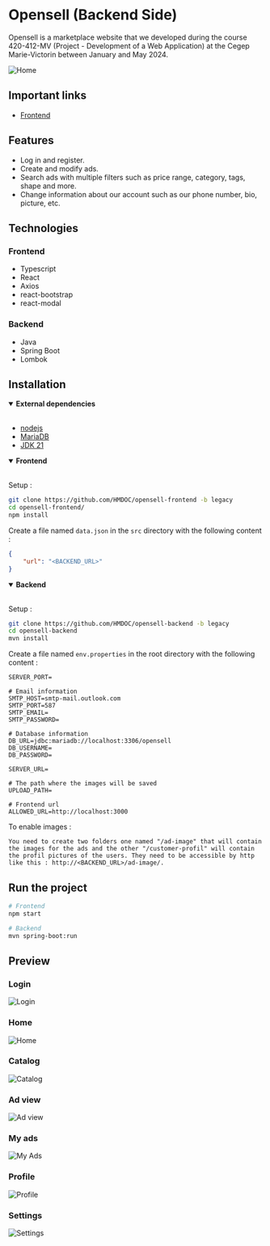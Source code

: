 # Opensell (Backend Side)

Opensell is a marketplace website that we developed during the course 420-412-MV (Project - Development of a Web Application) at the Cegep Marie-Victorin between January and May 2024.

![Home](https://raw.githubusercontent.com/HMDOC/readme-src/main/home3.png)

## Important links

- [Frontend](https://github.com/HMDOC/opensell-frontend/tree/legacy)

## Features

- Log in and register.
- Create and modify ads.
- Search ads with multiple filters such as price range, category, tags, shape and more.
- Change information about our account such as our phone number, bio, picture, etc.

## Technologies

### Frontend

- Typescript
- React
- Axios
- react-bootstrap
- react-modal

### Backend

- Java
- Spring Boot
- Lombok

## Installation
<!-- Dependencies -->
<details open><summary><b>External dependencies</b></summary>
<br />

- [nodejs](https://nodejs.org/en/download/prebuilt-installer)
- [MariaDB](https://mariadb.org/download/)
- [JDK 21](https://www.oracle.com/ca-en/java/technologies/downloads/#java21)

</details>

<!-- Frontend section -->
<details open><summary><b>Frontend</b></summary>
<br />

Setup :

```sh
git clone https://github.com/HMDOC/opensell-frontend -b legacy
cd opensell-frontend/
npm install
```

Create a file named `data.json` in the `src` directory with the following content :

```json
{
    "url": "<BACKEND_URL>"
}
```

</details>

<!-- Backend section -->
<details open><summary><b>Backend</b></summary>
<br />

Setup :

```sh
git clone https://github.com/HMDOC/opensell-backend -b legacy
cd opensell-backend
mvn install
```

Create a file named `env.properties` in the root directory with the following content :

```properties
SERVER_PORT=

# Email information
SMTP_HOST=smtp-mail.outlook.com
SMTP_PORT=587
SMTP_EMAIL=
SMTP_PASSWORD=

# Database information
DB_URL=jdbc:mariadb://localhost:3306/opensell
DB_USERNAME=
DB_PASSWORD=

SERVER_URL=

# The path where the images will be saved
UPLOAD_PATH=

# Frontend url
ALLOWED_URL=http://localhost:3000
```

To enable images :

```text
You need to create two folders one named "/ad-image" that will contain the images for the ads and the other "/customer-profil" will contain the profil pictures of the users. They need to be accessible by http like this : http://<BACKEND_URL>/ad-image/.
```

</details>

## Run the project

```sh
# Frontend
npm start

# Backend
mvn spring-boot:run
```

## Preview

### Login

![Login](https://raw.githubusercontent.com/HMDOC/readme-src/main/login.png)

### Home

![Home](https://raw.githubusercontent.com/HMDOC/readme-src/main/connected_option_in_main_page.png)

### Catalog

![Catalog](https://raw.githubusercontent.com/HMDOC/readme-src/main/catalog.png)

### Ad view

![Ad view](https://raw.githubusercontent.com/HMDOC/readme-src/main/ad-view.png)

### My ads

![My Ads](https://raw.githubusercontent.com/HMDOC/readme-src/main/my-ads.png)

### Profile

![Profile](https://raw.githubusercontent.com/HMDOC/readme-src/main/profile.png)

### Settings

![Settings](https://raw.githubusercontent.com/HMDOC/readme-src/main/settings.png)
